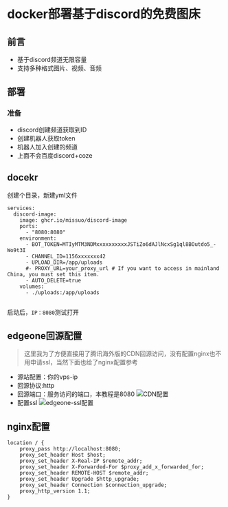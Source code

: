 # docker部署基于discord的免费图床
## 前言
- 基于discord频道无限容量
- 支持多种格式图片、视频、音频
## 部署
### 准备
- discord创建频道获取到ID
- 创建机器人获取token
- 机器人加入创建的频道
- 上面不会百度discord+coze

## docekr
创建个目录，新建yml文件
```
services:
  discord-image:
    image: ghcr.io/missuo/discord-image
    ports:
      - "8080:8080"
    environment:
      - BOT_TOKEN=MTIyMTM3NDMxxxxxxxxxxJSTiZo6dAJlNcxSg1ql8BOutdo5_-Wo9t3I
      - CHANNEL_ID=1156xxxxxxx42
      - UPLOAD_DIR=/app/uploads
      #- PROXY_URL=your_proxy_url # If you want to access in mainland China, you must set this item.
      - AUTO_DELETE=true
    volumes:
      - ./uploads:/app/uploads
	  
```
启动后，`IP：8080`测试打开
## edgeone回源配置
> 这里我为了方便直接用了腾讯海外版的CDN回源访问，没有配置nginx也不用申请ssl，当然下面也给了nginx配置参考

- 源站配置：你的vps-ip
- 回源协议:http
- 回源端口：服务访问的端口，本教程是8080
![CDN配置](https://wp-cdn.4ce.cn/v2/hEJb0sy.jpeg)
- 配置ssl
![edgeone-ssl配置](https://wp-cdn.4ce.cn/v2/0wXweDY.jpeg)

## nginx配置
```
location / {
    proxy_pass http://localhost:8080;
    proxy_set_header Host $host;
    proxy_set_header X-Real-IP $remote_addr;
    proxy_set_header X-Forwarded-For $proxy_add_x_forwarded_for;
    proxy_set_header REMOTE-HOST $remote_addr;
    proxy_set_header Upgrade $http_upgrade;
    proxy_set_header Connection $connection_upgrade;
    proxy_http_version 1.1;
} 
```
